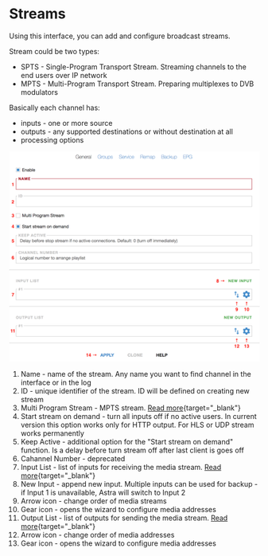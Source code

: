 # Streams

Using this interface, you can add and configure broadcast streams.

Stream could be two types:

- SPTS - Single-Program Transport Stream. Streaming channels to the end users over IP network
- MPTS - Multi-Program Transport Stream. Preparing multiplexes to DVB modulators
  
Basically each channel has:

- inputs - one or more source
- outputs - any supported destinations or without destination at all
- processing options

![Streams-general](en/astra/quick-start/materials/../../../../../../astra/quick-start/materials/streams-general.png)

1. Name - name of the stream. Any name you want to find channel in the interface or in the log
2. ID - unique identifier of the stream. ID will be defined on creating new stream
3. Multi Program Stream - MPTS stream. [Read more](https://cesbo.com/en/book-archive/streams/mpts.html){target="_blank"}
4. Start stream on demand - turn all inputs off if no active users. In current version this option works only for HTTP output. For HLS or UDP stream works permanently
5. Keep Active - additional option for the "Start stream on demand" function. Is a delay before turn stream off after last client is goes off
6. Cahannel Number - deprecated
7. Input List - list of inputs for receiving the media stream. [Read more](https://help.cesbo.com/en/astra/input/){target="_blank"}
8. New Input - append new input. Multiple inputs can be used for backup - if Input 1 is unavailable, Astra will switch to Input 2
9. Arrow icon - change order of media streams
10. Gear icon - opens the wizard to configure media addresses
11. Output List - list of outputs for sending the media stream. [Read more](https://help.cesbo.com/en/astra/output/){target="_blank"}
12. Arrow icon - change order of media addresses
13. Gear icon - opens the wizard to configure media addresses
